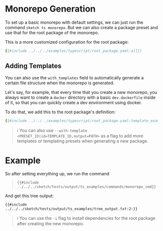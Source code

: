 # Monorepo Generation

To set up a basic monorepo with default settings, we can just run the command `sketch ts monorepo`. But we can also create a package preset and use that for the root package of the monorepo.

This is a more customized configuration for the root package:

```yaml
{{#include ../../../examples/typescript/root_package.yaml:all}}
```

## Adding Templates

You can also use the `with_templates` field to automatically generate a certain file structure when the monorepo is generated. 

Let's say, for example, that every time that you create a new monorepo, you always want to create a `docker` directory with a basic `dev.dockerfile` inside of it, so that you can quickly create a dev environment using docker. 

To do that, we add this to the root package's definition:

```yaml
{{#include ../../../examples/typescript/root_package.yaml:template_example}}
```

>ℹ️ You can also use `--with-template <PRESET_ID|id=TEMPLATE_ID,output=PATH>` as a flag to add more templates or templating presets when generating a new package.

# Example

So after setting everything up, we run the command

>`{{#include ../../../sketch/tests/output/ts_examples/commands/monorepo_cmd}}`

And get this tree output:

```
{{#include ../../../sketch/tests/output/ts_examples/tree_output.txt:2:}}
```

>ℹ️ You can use the `-i` flag to install dependencies for the root package after creating the new monorepo.


